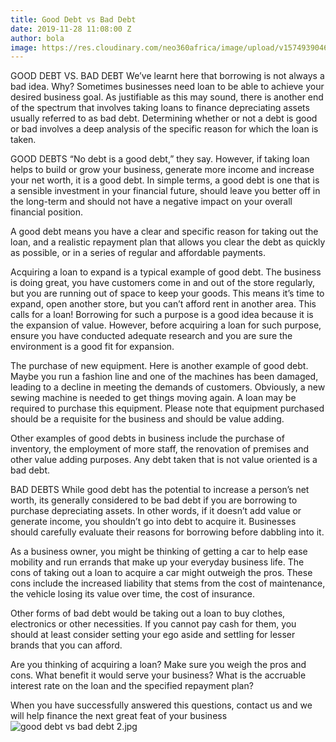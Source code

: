 ```yaml
---
title: Good Debt vs Bad Debt
date: 2019-11-28 11:08:00 Z
author: bola
image: https://res.cloudinary.com/neo360africa/image/upload/v1574939046/good_debt_vs_bad_debt_5_bewbtf.jpg
---
```


GOOD DEBT VS. BAD DEBT
We’ve learnt here that borrowing is not always a bad idea. Why? Sometimes businesses need loan to be able to achieve your desired business goal. As justifiable as this may sound, there is another end of the spectrum that involves taking loans to finance depreciating assets usually referred to as bad debt. Determining whether or not a debt is good or bad involves a deep analysis of the specific reason for which the loan is taken. 

GOOD DEBTS
“No debt is a good debt,” they say. However, if taking loan helps to build or grow your business, generate more income and increase your net worth, it is a good debt. In simple terms, a good debt is one that is a sensible investment in your financial future, should leave you better off in the long-term and should not have a negative impact on your overall financial position.

A good debt means you have a clear and specific reason for taking out the loan, and a realistic repayment plan that allows you clear the debt as quickly as possible, or in a series of regular and affordable payments. 

Acquiring a loan to expand is a typical example of good debt. The business is doing great, you have customers come in and out of the store regularly, but you are running out of space to keep your goods. This means it’s time to expand, open another store, but you can’t afford rent in another area. This calls for a loan! Borrowing for such a purpose is a good idea because it is the expansion of value. However, before acquiring a loan for such purpose, ensure you have conducted adequate research and you are sure the environment is a good fit for expansion.

The purchase of new equipment. Here is another example of good debt. Maybe you run a fashion line and one of the machines has been damaged, leading to a decline in meeting the demands of customers. Obviously, a new sewing machine is needed to get things moving again. A loan may be required to purchase this equipment. Please note that equipment purchased should be a requisite for the business and should be value adding.

Other examples of good debts in business include the purchase of inventory, the employment of more staff, the renovation of premises and other value adding purposes. Any debt taken that is not value oriented is a bad debt.

BAD DEBTS
While good debt has the potential to increase a person’s net worth, its generally considered to be bad debt if you are borrowing to purchase depreciating assets. In other words, if it doesn’t add value or generate income, you shouldn’t go into debt to acquire it. Businesses should carefully evaluate their reasons for borrowing before dabbling into it.

As a business owner, you might be thinking of getting a car to help ease mobility and run errands that make up your everyday business life. The cons of taking out a loan to acquire a car might outweigh the pros. These cons include the increased liability that stems from the cost of maintenance, the vehicle losing its value over time, the cost of insurance. 

Other forms of bad debt would be taking out a loan to buy clothes, electronics or other necessities. If you cannot pay cash for them, you should at least consider setting your ego aside and settling for lesser brands that you can afford. 

Are you thinking of acquiring a loan? Make sure you weigh the pros and cons. What benefit it would serve your business? What is the accruable interest rate on the loan and the specified repayment plan? 

When you have successfully answered this questions, contact us and we will help finance the next great feat of your business ![good debt vs bad debt 2.jpg](/uploads/good%20debt%20vs%20bad%20debt%202.jpg)